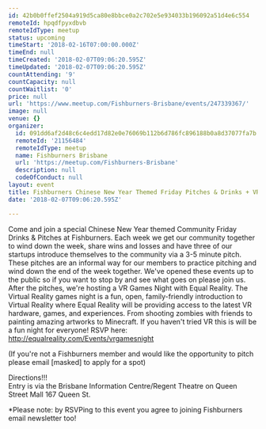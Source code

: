 ```yaml
---
id: 42b0b0ffef2504a919d5ca80e8bbce0a2c702e5e934033b196092a51d4e6c554
remoteId: hpqdfpyxdbvb
remoteIdType: meetup
status: upcoming
timeStart: '2018-02-16T07:00:00.000Z'
timeEnd: null
timeCreated: '2018-02-07T09:06:20.595Z'
timeUpdated: '2018-02-07T09:06:20.595Z'
countAttending: '9'
countCapacity: null
countWaitlist: '0'
price: null
url: 'https://www.meetup.com/Fishburners-Brisbane/events/247339367/'
image: null
venue: {}
organizer:
  id: 091dd6af2d48c6c4edd17d82e0e76069b112b6d786fc896188b0a8d37077fa7b
  remoteId: '21156484'
  remoteIdType: meetup
  name: Fishburners Brisbane
  url: 'https://meetup.com/Fishburners-Brisbane'
  description: null
  codeOfConduct: null
layout: event
title: Fishburners Chinese New Year Themed Friday Pitches & Drinks + VR Games Night
date: '2018-02-07T09:06:20.595Z'

---
```

<p>Come and join a special Chinese New Year themed Community Friday Drinks &amp; Pitches at Fishburners. Each week we get our community together to wind down the week, share wins and losses and have three of our startups introduce themselves to the community via a 3-5 minute pitch. These pitches are an informal way for our members to practice pitching and wind down the end of the week together. We've opened these events up to the public so if you want to stop by and see what goes on please join us. After the pitches, we're hosting a VR Games Night with Equal Reality. The Virtual Reality games night is a fun, open, family-friendly introduction to Virtual Reality where Equal Reality will be providing access to the latest VR hardware, games, and experiences. From shooting zombies with friends to painting amazing artworks to Minecraft. If you haven't tried VR this is will be a fun night for everyone! RSVP here: <a href="http://equalreality.com/Events/vrgamesnight" class="linkified">http://equalreality.com/Events/vrgamesnight</a></p> <p>(If you're not a Fishburners member and would like the opportunity to pitch please email [masked] to apply for a spot)</p> <p>Directions!!!<br/>Entry is via the Brisbane Information Centre/Regent Theatre on Queen Street Mall 167 Queen St.</p> <p>*Please note: by RSVPing to this event you agree to joining Fishburners email newsletter too!</p>
